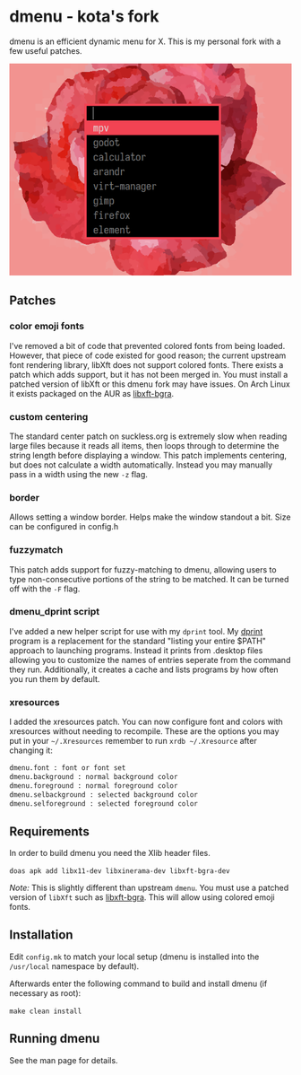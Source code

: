 # dmenu - kota's fork
dmenu is an efficient dynamic menu for X.
This is my personal fork with a few useful patches.

![1](img.webp)

## Patches
### color emoji fonts
I've removed a bit of code that prevented colored fonts from being loaded.
However, that piece of code existed for good reason; the current upstream font
rendering library, libXft does not support colored fonts. There exists a patch
which adds support, but it has not been merged in. You must install a patched
version of libXft or this dmenu fork may have issues. On Arch Linux it exists
packaged on the AUR as
[libxft-bgra](https://aur.archlinux.org/packages/libxft-bgra).

### custom centering
The standard center patch on suckless.org is extremely slow when reading large
files because it reads all items, then loops through to determine the string
length before displaying a window. This patch implements centering, but does
not calculate a width automatically. Instead you may manually pass in a width
using the new `-z` flag.

### border
Allows setting a window border. Helps make the window standout a bit. Size can
be configured in config.h

### fuzzymatch
This patch adds support for fuzzy-matching to dmenu, allowing users to type
non-consecutive portions of the string to be matched. It can be turned off
with the `-F` flag.

### dmenu_dprint script
I've added a new helper script for use with my `dprint` tool. My
[dprint](https://git.sr.ht/~kota/dprint) program is a replacement for the
standard "listing your entire $PATH" approach to launching programs. Instead it
prints from .desktop files allowing you to customize the names of entries
seperate from the command they run. Additionally, it creates a cache and lists
programs by how often you run them by default.

### xresources
I added the xresources patch. You can now configure font and colors with
xresources without needing to recompile. These are the options you may put in
your `~/.Xresources` remember to run `xrdb ~/.Xresource` after changing it:
```
dmenu.font : font or font set
dmenu.background : normal background color
dmenu.foreground : normal foreground color
dmenu.selbackground : selected background color
dmenu.selforeground : selected foreground color
```

## Requirements
In order to build dmenu you need the Xlib header files.

`doas apk add libx11-dev libxinerama-dev libxft-bgra-dev`

*Note:* This is slightly different than upstream `dmenu`. You must use a patched
version of `libXft` such as
[libxft-bgra](https://aur.archlinux.org/packages/libxft-bgra). This will allow
using colored emoji fonts.

## Installation
Edit `config.mk` to match your local setup (dmenu is installed into
the `/usr/local` namespace by default).

Afterwards enter the following command to build and install dmenu
(if necessary as root):

`make clean install`

## Running dmenu
See the man page for details.
